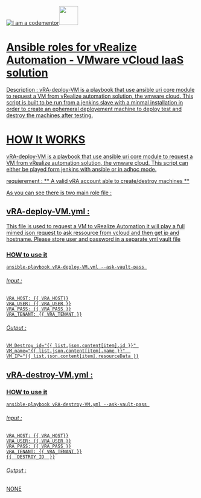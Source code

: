 <a href="http://bitly.com/2grT54q"><img src="https://cdn.codementor.io/badges/i_am_a_codementor_dark.svg" alt="I am a codementor" style="max-width:100%"/></a><a href="http://bitly.com/2grT54q"><img src="http://blogs.vmware.com/management/files/2015/02/vRA-Product-Icon-Mac_0.png" height="50">


# Ansible roles for vRealize Automation - VMware vCloud IaaS solution


Description : vRA-deploy-VM is a playbook that use ansible uri core module to request a VM from vRealize automation solution, the vmware cloud.
This script is built to be run from a jenkins slave with a minmal installation in order to create an ephemeral deployement machine to deploy test and destroy the machines after testing. 

HOW It WORKS
================
vRA-deploy-VM is a playbook that use ansible uri core module to request a VM from vRealize automation solution, the vmware cloud.
This script can either be played form jenkins with ansible or in adhoc mode.

requierement : ** A valid vRA account able to create/destroy machines **

As you can see there is two main role file : 

## vRA-deploy-VM.yml :
This file is used to request a VM to vRealize Automation it will play a full mimed json request to ask ressource from vcloud and then get ip and hostname.
Please store user and password in a separate yml vault file

### HOW to use it 
```
ansible-playbook vRA-deploy-VM.yml --ask-vault-pass 
```

###### Input : 
   ```
   VRA_HOST: {{ VRA_HOST}}
   VRA_USER: {{ VRA_USER }}
   VRA_PASS: {{ VRA_PASS }}
   VRA_TENANT: {{ VRA_TENANT }}
   ```

###### Output :
  ```
  VM_Destroy_id="{{ list.json.content[item].id }}" 
  VM_name="{{ list.json.content[item].name }}"  
  VM_IP="{{ list.json.content[item].resourceData }}
 ```

## vRA-destroy-VM.yml : 

### HOW to use it 
```
ansible-playbook vRA-destroy-VM.yml --ask-vault-pass 
```

###### Input : 
   ```
   VRA_HOST: {{ VRA_HOST}}
   VRA_USER: {{ VRA_USER }}
   VRA_PASS: {{ VRA_PASS }}
   VRA_TENANT: {{ VRA_TENANT }}
   {{  DESTROY_ID  }}
   ```
###### Output :
  NONE





